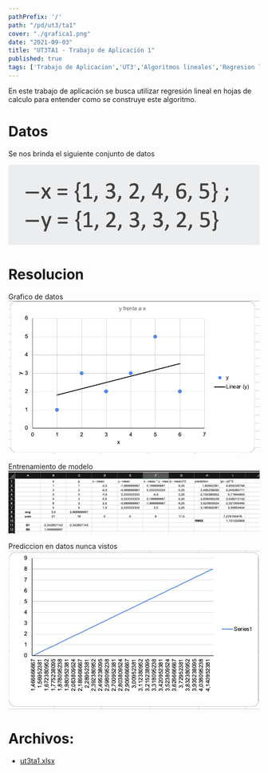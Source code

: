 ```yaml
---
pathPrefix: '/'
path: "/pd/ut3/ta1"
cover: "./grafica1.png"
date: "2021-09-03"
title: "UT3TA1 - Trabajo de Aplicación 1"
published: true
tags: ['Trabajo de Aplicacion','UT3','Algoritmos lineales','Regresion lineal']
---
```


En este trabajo de aplicación se busca utilizar regresión lineal en hojas de calculo para entender como se construye este algoritmo.

# Datos

Se nos brinda el siguiente conjunto de datos

![data](https://github.com/JuanFKurucz/ia-portfolio/blob/main/content/posts/ut/ut3/ta/ta1/data.png?raw=true)

# Resolucion

Grafico de datos 
![grafico](https://github.com/JuanFKurucz/ia-portfolio/blob/main/content/posts/ut/ut3/ta/ta1/grafica1.png?raw=true)

Entrenamiento de modelo
![modelo](https://github.com/JuanFKurucz/ia-portfolio/blob/main/content/posts/ut/ut3/ta/ta1/table.png?raw=true)

Prediccion en datos nunca vistos
![grafica2](https://github.com/JuanFKurucz/ia-portfolio/blob/main/content/posts/ut/ut3/ta/ta1/grafica2.png?raw=true)


# Archivos:

- [ut3ta1.xlsx](https://github.com/JuanFKurucz/ia-portfolio/blob/main/content/posts/ut/ut3/ta/ta1/ut3ta1.xlsx)

